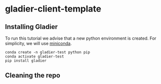 # gladier-client-template

## Installing Gladier

To run this tutorial we advise that a new python environment is created. For simplicity, we will use [miniconda](https://docs.conda.io/en/latest/miniconda.html).

    conda create -n gladier-test python pip
    conda activate gladier-test
    pip install gladier

## Cleaning the repo


